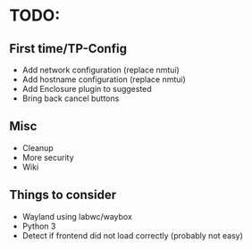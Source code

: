 # TODO:

## First time/TP-Config
- Add network configuration (replace nmtui)
- Add hostname configuration (replace nmtui)
- Add Enclosure plugin to suggested
- Bring back cancel buttons

## Misc
- Cleanup
- More security
- Wiki

## Things to consider
- Wayland using labwc/waybox
- Python 3
- Detect if frontend did not load correctly (probably not easy)
